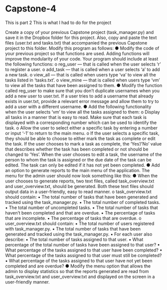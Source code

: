 # Capstone-4

This is part 2
This is what I had to do for the project

Create a copy of your previous Capstone project (task_manager.py) and save it in the Dropbox folder for this project. Also, copy and paste the text files (user.txt and tasks.txt) that accompanied the previous Capstone project to this folder. Modify this program as follows:
● Modify the code of your previous project so that functions are used. Adding functions will improve the modularity of your code. Your program should include at least the following functions:
o reg_user — that is called when the user selects ‘r’ to register a user.
o add_task — that is called when a user selects ‘a’ to add a new task.
o view_all — that is called when users type ‘va’ to view all the tasks listed in ‘tasks.txt’.
o view_mine — that is called when users type ‘vm’ to view all the tasks that have been assigned to them.
● Modify the function called reg_user to make sure that you don’t duplicate usernames when you add a new user to user.txt. If a user tries to add a username that already exists in user.txt, provide a relevant error message and allow them to try to add a user with a different username.
● Add the following functionality when the user selects ‘vm’ to view all the tasks assigned to them:
o Display all tasks in a manner that is easy to read. Make sure that each task is displayed with a corresponding number which can be used to identify the task.
o Allow the user to select either a specific task by entering a number or input ‘-1’ to return to the main menu.
o If the user selects a specific task, they should be able to choose to either mark the task as complete or edit the task. If the user chooses to mark a task as complete, the ‘Yes’/’No’ value that describes whether the task has been completed or not should be changed to ‘Yes’. When the user chooses to edit a task, the username of the person to whom the task is assigned or the due date of the task can be edited. The task can only be edited if it has not yet been completed.
● Add an option to generate reports to the main menu of the application. The menu for the admin user should now look something like this:
● When the user chooses to generate reports, two text files, called task_overview.txt and user_overview.txt, should be generated. Both these text files should output data in a user-friendly, easy to read manner.
o task_overview.txt should contain:
▪ The total number of tasks that have been generated and
tracked using the task_manager.py.
▪ The total number of completed tasks.
▪ The total number of uncompleted tasks.
▪ The total number of tasks that haven’t been completed and
that are overdue.
▪ The percentage of tasks that are incomplete.
▪ The percentage of tasks that are overdue.
o user_overview.txt should contain:
▪ The total number of users registered with task_manager.py.
▪ The total number of tasks that have been generated and
tracked using the task_manager.py.
▪ For each user also describe:
▪ The total number of tasks assigned to that user.
▪ What percentage of the total number of tasks have
been assigned to that user?
▪ What percentage of the tasks assigned to that user
have been completed?
▪ What percentage of the tasks assigned to that user
must still be completed?
▪ What percentage of the tasks assigned to that user
have not yet been completed and are overdue?
● Modify the menu option that allows the admin to display statistics so that the reports generated are read from task_overview.txt and user_overview.txt and displayed on the screen in a user-friendly manner.
